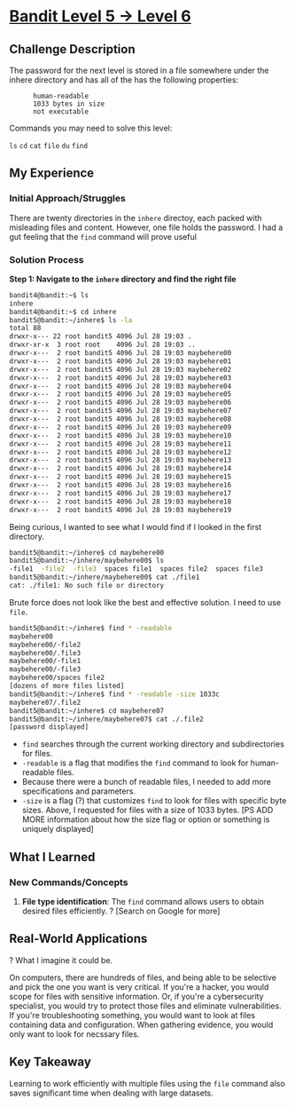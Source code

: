 # [Bandit Level 5 → Level 6](https://overthewire.org/wargames/bandit/bandit6.html)

## Challenge Description
The password for the next level is stored in a file somewhere under the inhere directory and has all of the 
has the following properties:

          human-readable
          1033 bytes in size
          not executable

Commands you may need to solve this level:

`ls` `cd` `cat` `file` `du` `find`

## My Experience

### Initial Approach/Struggles
There are twenty directories in the `inhere` directoy, each packed with misleading files and content. However, one file holds the password. I had a gut feeling that the `find` command will prove useful

### Solution Process

**Step 1: Navigate to the `inhere` directory and find the right file**
```bash
bandit4@bandit:~$ ls
inhere
bandit4@bandit:~$ cd inhere
bandit5@bandit:~/inhere$ ls -la
total 88
drwxr-x--- 22 root bandit5 4096 Jul 28 19:03 .
drwxr-xr-x  3 root root    4096 Jul 28 19:03 ..
drwxr-x---  2 root bandit5 4096 Jul 28 19:03 maybehere00
drwxr-x---  2 root bandit5 4096 Jul 28 19:03 maybehere01
drwxr-x---  2 root bandit5 4096 Jul 28 19:03 maybehere02
drwxr-x---  2 root bandit5 4096 Jul 28 19:03 maybehere03
drwxr-x---  2 root bandit5 4096 Jul 28 19:03 maybehere04
drwxr-x---  2 root bandit5 4096 Jul 28 19:03 maybehere05
drwxr-x---  2 root bandit5 4096 Jul 28 19:03 maybehere06
drwxr-x---  2 root bandit5 4096 Jul 28 19:03 maybehere07
drwxr-x---  2 root bandit5 4096 Jul 28 19:03 maybehere08
drwxr-x---  2 root bandit5 4096 Jul 28 19:03 maybehere09
drwxr-x---  2 root bandit5 4096 Jul 28 19:03 maybehere10
drwxr-x---  2 root bandit5 4096 Jul 28 19:03 maybehere11
drwxr-x---  2 root bandit5 4096 Jul 28 19:03 maybehere12
drwxr-x---  2 root bandit5 4096 Jul 28 19:03 maybehere13
drwxr-x---  2 root bandit5 4096 Jul 28 19:03 maybehere14
drwxr-x---  2 root bandit5 4096 Jul 28 19:03 maybehere15
drwxr-x---  2 root bandit5 4096 Jul 28 19:03 maybehere16
drwxr-x---  2 root bandit5 4096 Jul 28 19:03 maybehere17
drwxr-x---  2 root bandit5 4096 Jul 28 19:03 maybehere18
drwxr-x---  2 root bandit5 4096 Jul 28 19:03 maybehere19
```

Being curious, I wanted to see what I would find if I looked in the first directory.

```bash
bandit5@bandit:~/inhere$ cd maybehere00
bandit5@bandit:~/inhere/maybehere00$ ls
-file1  -file2  -file3  spaces file1  spaces file2  spaces file3
bandit5@bandit:~/inhere/maybehere00$ cat ./file1
cat: ./file1: No such file or directory
```

Brute force does not look like the best and effective solution. I need to use `file`.

```bash
bandit5@bandit:~/inhere$ find * -readable
maybehere00
maybehere00/-file2
maybehere00/.file3
maybehere00/-file1
maybehere00/-file3
maybehere00/spaces file2
[dozens of more files listed]
bandit5@bandit:~/inhere$ find * -readable -size 1033c
maybehere07/.file2
bandit5@bandit:~/inhere$ cd maybehere07
bandit5@bandit:~/inhere/maybehere07$ cat ./.file2
[password displayed]
```

- `find` searches through the current working directory and subdirectories for files.
- `-readable` is a flag that modifies the `find` command to look for human-readable files.
- Because there were a bunch of readable files, I needed to add more specifications and parameters.
- `-size` is a flag (?) that customizes `find` to look for files with specific byte sizes. Above, I requested for files with a size of 1033 bytes. [PS ADD MORE information about how the size flag or option or something is uniquely displayed]


## What I Learned

### New Commands/Concepts
1. **File type identification**: The `find` command allows users to obtain desired files efficiently.
? [Search on Google for more]

## Real-World Applications
? What I imagine it could be.

On computers, there are hundreds of files, and being able to be selective and pick the one you want is very critical.
If you're a hacker, you would scope for files with sensitive information. Or, if you're a cybersecurity specialist, you would try to protect those files and eliminate vulnerabilities.
If you're troubleshooting something, you would want to look at files containing data and configuration.
When gathering evidence, you would only want to look for necssary files.


## Key Takeaway
Learning to work efficiently with multiple files using the `file` command also saves significant time when dealing with large datasets.
